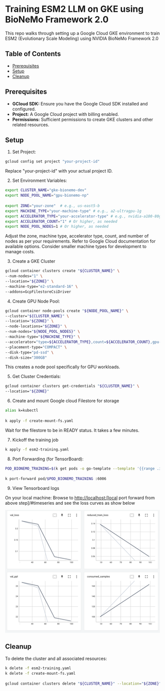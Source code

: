 # Training ESM2 LLM on GKE using BioNeMo Framework 2.0

This repo walks through setting up a Google Cloud GKE environment to train ESM2 (Evolutionary Scale Modeling) using NVIDIA BioNeMo Framework 2.0

## Table of Contents

- [Prerequisites](#prerequisites)
- [Setup](#setup)
- [Cleanup](#cleanup)

## Prerequisites

- **GCloud SDK:** Ensure you have the Google Cloud SDK installed and configured.
- **Project:**  A Google Cloud project with billing enabled.
- **Permissions:**  Sufficient permissions to create GKE clusters and other related resources.

## Setup

1. Set Project:

```bash
gcloud config set project "your-project-id"
```

Replace "your-project-id" with your actual project ID.

2. Set Environment Variables:

```bash
export CLUSTER_NAME="gke-bionemo-dev"
export NODE_POOL_NAME="gpu-bionemo-np"

export ZONE="your-zone"  # e.g., us-east5-b
export MACHINE_TYPE="your-machine-type" # e.g., a2-ultragpu-1g
export ACCELERATOR_TYPE="your-accelerator-type" # e.g., nvidia-a100-80gb
export ACCELERATOR_COUNT="1" # Or higher, as needed
export NODE_POOL_NODES=1 # Or higher, as needed
```

Adjust the zone, machine type, accelerator type, count, and number of nodes as per your requirements. Refer to Google Cloud documentation for available options. Consider smaller machine types for development to manage costs.

3. Create a GKE Cluster

```bash
gcloud container clusters create "${CLUSTER_NAME}" \
--num-nodes="1" \
--location="${ZONE}" \
--machine-type="e2-standard-16" \
--addons=GcpFilestoreCsiDriver
```

4. Create GPU Node Pool:

```bash
gcloud container node-pools create "${NODE_POOL_NAME}" \
--cluster="${CLUSTER_NAME}" \
--location="${ZONE}" \
--node-locations="${ZONE}" \
--num-nodes="${NODE_POOL_NODES}" \
--machine-type="${MACHINE_TYPE}" \
--accelerator="type=${ACCELERATOR_TYPE},count=${ACCELERATOR_COUNT},gpu-driver-version=LATEST" \
--placement-type="COMPACT" \
--disk-type="pd-ssd" \
--disk-size="300GB"
```

This creates a node pool specifically for GPU workloads.

5. Get Cluster Credentials:

```bash
gcloud container clusters get-credentials "${CLUSTER_NAME}" \
--location="${ZONE}"
```

6. Create and mount Google cloud Filestore for storage

```bash
alias k=kubectl

k apply -f create-mount-fs.yaml
```

Wait for the filestore to be in READY status. It takes a few minutes.

7. Kickoff the training job

```bash
k apply -f esm2-training.yaml
```

8. Port Forwarding (for TensorBoard):

```bash
POD_BIONEMO_TRAINING=$(k get pods -o go-template --template '{{range .items}}{{.metadata.name}}{{"\n"}}{{end}}' | grep '^bionemo-training')

k port-forward pod/$POD_BIONEMO_TRAINING :6006

```

9. View Tensorboard logs

On your local machine: Browse to <http://localhost:[local> port forward from above step]/#timeseries and see the loss curves as show below

[<img src="images/tensorboard-results.png" width="750"/>](HighLevelArch)

## Cleanup

To delete the cluster and all associated resources:

```bash
k delete -f esm2-training.yaml
k delete -f create-mount-fs.yaml

gcloud container clusters delete "${CLUSTER_NAME}" --location="${ZONE}" --quiet

```
